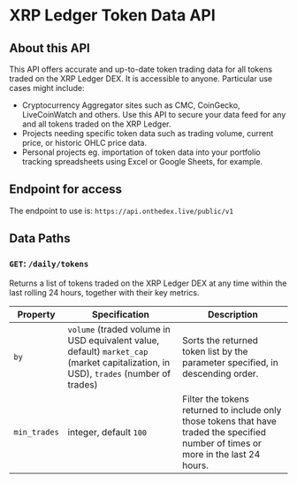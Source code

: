 # XRP Ledger Token Data API

## About this API
This API offers accurate and up-to-date token trading data for all tokens traded on the XRP Ledger DEX.  It is accessible to anyone.  Particular use cases might include:
* Cryptocurrency Aggregator sites such as CMC, CoinGecko, LiveCoinWatch and others.  Use this API to secure your data feed for any and all tokens traded on the XRP Ledger.
* Projects needing specific token data such as trading volume, current price, or historic OHLC price data.
* Personal projects eg. importation of token data into your portfolio tracking spreadsheets using Excel or Google Sheets, for example.

## Endpoint for access
The endpoint to use is:
`https://api.onthedex.live/public/v1`

## Data Paths
### `GET`: `/daily/tokens`
Returns a list of tokens  traded on the XRP Ledger DEX at any time within the last rolling 24 hours, together with their key metrics.

Property | Specification | Description
--- | --- | ---
`by` | `volume` (traded volume in USD equivalent value, default) `market_cap` (market capitalization, in USD), `trades` (number of trades) | Sorts the returned token list by the parameter specified, in descending order.
`min_trades` | integer, default `100` | Filter the tokens returned to include only those tokens that have traded the specified number of times or more in the last 24 hours.


